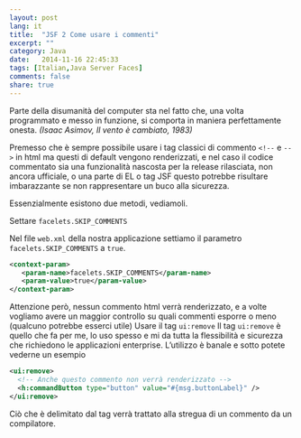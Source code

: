 ```yaml
---
layout: post
lang: it
title:  "JSF 2 Come usare i commenti"
excerpt: ""
category: Java
date:   2014-11-16 22:45:33
tags: [Italian,Java Server Faces]
comments: false
share: true
---
```


Parte della disumanità del computer sta nel fatto che, una volta programmato e messo in funzione, si comporta in maniera perfettamente onesta. *(Isaac Asimov, Il vento è cambiato, 1983)*

Premesso che è sempre possibile usare i tag classici di commento `<!--` e `-- >` in html ma questi di default vengono renderizzati, e nel caso il codice commentato sia una funzionalità nascosta per la release rilasciata, non ancora ufficiale, o una parte di EL o tag JSF questo potrebbe risultare imbarazzante se non rappresentare un buco alla sicurezza.

Essenzialmente esistono due metodi, vediamoli.

Settare `facelets.SKIP_COMMENTS`

Nel file `web.xml` della nostra applicazione settiamo il parametro `facelets.SKIP_COMMENTS` a `true`.

```xml
<context-param>
   <param-name>facelets.SKIP_COMMENTS</param-name>
   <param-value>true</param-value>
</context-param>
```

Attenzione però, nessun commento html verrà renderizzato, e a volte vogliamo avere un maggior controllo su quali commenti esporre o meno (qualcuno potrebbe esserci utile)
Usare il tag `ui:remove`
Il tag `ui:remove` è quello che fa per me, lo uso spesso e mi da tutta la flessibilità e sicurezza che richiedono le applicazioni enterprise. L’utilizzo è banale e sotto potete vederne un esempio

```xml
<ui:remove>
  <!-- Anche questo commento non verrà renderizzato -->
  <h:commandButton type="button" value="#{msg.buttonLabel}" />
</ui:remove>
```

Ciò che è delimitato dal tag verrà trattato alla stregua di un commento da un compilatore.
